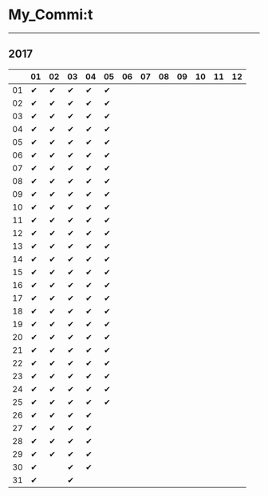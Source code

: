 # My_Commi:t

---

## 2017

|  |01|02|03|04|05|06|07|08|09|10|11|12|
|----|----|----|----|----|----|----|----|----|----|----|----|----|
|01|✔ |✔ |✔ |✔ |✔ |  |  |  |  |  |  |  |
|02|✔ |✔ |✔ |✔ |✔ |  |  |  |  |  |  |  |
|03|✔ |✔ |✔ |✔ |✔ |  |  |  |  |  |  |  |
|04|✔ |✔ |✔ |✔ |✔ |  |  |  |  |  |  |  |
|05|✔ |✔ |✔ |✔ |✔ |  |  |  |  |  |  |  |
|06|✔ |✔ |✔ |✔ |✔ |  |  |  |  |  |  |  |
|07|✔ |✔ |✔ |✔ |✔ |  |  |  |  |  |  |  |
|08|✔ |✔ |✔ |✔ |✔ |  |  |  |  |  |  |  |
|09|✔ |✔ |✔ |✔ |✔ |  |  |  |  |  |  |  |
|10|✔ |✔ |✔ |✔ |✔ |  |  |  |  |  |  |  |
|11|✔ |✔ |✔ |✔ |✔ |  |  |  |  |  |  |  |
|12|✔ |✔ |✔ |✔ |✔ |  |  |  |  |  |  |  |
|13|✔ |✔ |✔ |✔ |✔ |  |  |  |  |  |  |  |
|14|✔ |✔ |✔ |✔ |✔ |  |  |  |  |  |  |  |
|15|✔ |✔ |✔ |✔ |✔ |  |  |  |  |  |  |  |
|16|✔ |✔ |✔ |✔ |✔ |  |  |  |  |  |  |  |
|17|✔ |✔ |✔ |✔ |✔ |  |  |  |  |  |  |  |
|18|✔ |✔ |✔ |✔ |✔ |  |  |  |  |  |  |  |
|19|✔ |✔ |✔ |✔ |✔ |  |  |  |  |  |  |  |
|20|✔ |✔ |✔ |✔ |✔ |  |  |  |  |  |  |  |
|21|✔ |✔ |✔ |✔ |✔ |  |  |  |  |  |  |  |
|22|✔ |✔ |✔ |✔ |✔ |  |  |  |  |  |  |  |
|23|✔ |✔ |✔ |✔ |✔ |  |  |  |  |  |  |  |
|24|✔ |✔ |✔ |✔ |✔ |  |  |  |  |  |  |  |
|25|✔ |✔ |✔ |✔ |✔ |  |  |  |  |  |  |  |
|26|✔ |✔ |✔ |✔ |  |  |  |  |  |  |  |  |
|27|✔ |✔ |✔ |✔ |  |  |  |  |  |  |  |  |
|28|✔ |✔ |✔ |✔ |  |  |  |  |  |  |  |  |
|29|✔ |✔ |✔ |✔ |  |  |  |  |  |  |  |  |
|30|✔ |  |✔ |✔ |  |  |  |  |  |  |  |  |
|31|✔ |  |✔ |  |  |  |  |  |  |  |  |  |
